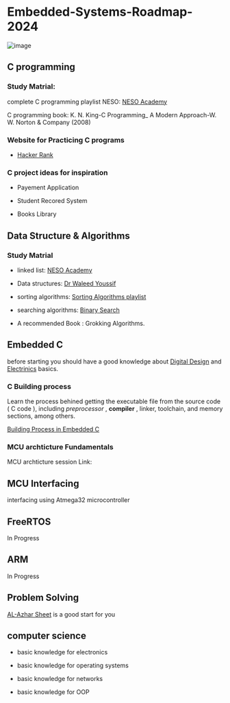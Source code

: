 # Embedded-Systems-Roadmap-2024

![image](https://github.com/CIS-Team/Embedded-Systems-Roadmap-2024/assets/112733878/dcf7055a-104a-4a43-bf30-88110c880605)


## C programming
 ### Study Matrial:
 complete C programming playlist NESO: [NESO Academy](https://www.youtube.com/watch?v=rLf3jnHxSmU&list=PLBlnK6fEyqRggZZgYpPMUxdY1CYkZtARR)

 C programming book: K. N. King-C Programming_ A Modern Approach-W. W. Norton & Company (2008)

 ### Website for Practicing C programs 
 - [Hacker Rank](https://www.hackerrank.com/)


### C project ideas for inspiration
- Payement Application

- Student Recored System

- Books Library

## Data Structure & Algorithms
 ### Study Matrial
- linked list:  [NESO Academy](https://www.youtube.com/watch?v=R9PTBwOzceo&list=PLpYOpjNLz0aGIL9xaFHbw16uEmFxzy2rs)
 
- Data structures: [Dr Waleed Youssif](https://www.youtube.com/watch?v=cGgzFPRLl4o&list=PLoK2Lr1miEm-5zCzKE8siQezj9rvQlnca)

- sorting algorithms: [Sorting Algorithms playlist](https://www.youtube.com/playlist?list=PL2_aWCzGMAwKedT2KfDMB9YA5DgASZb3U)

- searching algorithms: [Binary Search](https://youtu.be/kleyhFIsU5E?si=AF5bIkxAapUQN03v)
- A recommended Book :  Grokking Algorithms. 
 
## Embedded C

before starting you should have a good knowledge about [Digital Design](https://www.youtube.com/playlist?list=PLoK2Lr1miEm8b6Vv5zAfsbMEPZ1C7fCQw) and [Electrinics](https://www.youtube.com/playlist?list=PLww54WQ2wa5rOJ7FcXxi-CMNgmpybv7ei) basics.

### C Building process

Learn the process behined getting the executable file from the source code ( C code ), including *preprocessor* , **compiler** , linker, toolchain, and memory sections, among others.

[Building Process in Embedded C](https://www.youtube.com/playlist?list=PLvi6ckOTPjGY3B-0WgYzjmE7eeLDLVws1)

### MCU archticture Fundamentals 
MCU archticture session Link:

## MCU Interfacing

interfacing using Atmega32 microcontroller

## FreeRTOS 
In Progress

## ARM
In Progress

## Problem Solving
[AL-Azhar Sheet](https://sites.google.com/view/azharicpc/) is a good start for you

## computer science 

- basic knowledge for electronics

- basic knowledge for operating systems

- basic knowledge for networks

- basic knowledge for OOP





